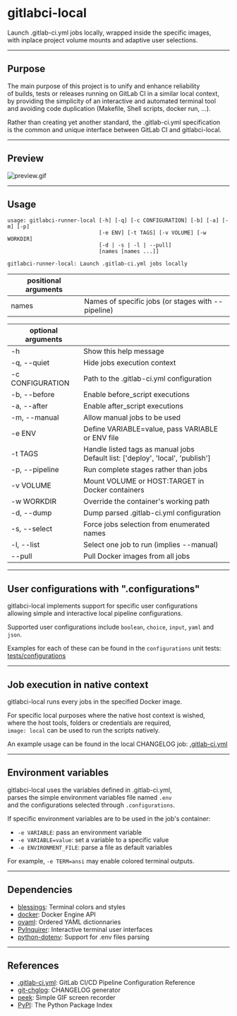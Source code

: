 # gitlabci-local

Launch .gitlab-ci.yml jobs locally, wrapped inside the specific images,  
with inplace project volume mounts and adaptive user selections.

---

## Purpose

The main purpose of this project is to unify and enhance reliability  
of builds, tests or releases running on GitLab CI in a similar local context,  
by providing the simplicity of an interactive and automated terminal tool  
and avoiding code duplication (Makefile, Shell scripts, docker run, ...).

Rather than creating yet another standard, the .gitlab-ci.yml specification  
is the common and unique interface between GitLab CI and gitlabci-local.

---

## Preview

![preview.gif](https://gitlab.com/AdrianDC/gitlabci-local/raw/1.0.3/docs/preview.gif)

---

## Usage

```shell
usage: gitlabci-runner-local [-h] [-q] [-c CONFIGURATION] [-b] [-a] [-m] [-p]
                             [-e ENV] [-t TAGS] [-v VOLUME] [-w WORKDIR]
                             [-d | -s | -l | --pull]
                             [names [names ...]]

gitlabci-runner-local: Launch .gitlab-ci.yml jobs locally
```

| positional arguments |                                                    |
| -------------------- | -------------------------------------------------- |
| names                | Names of specific jobs (or stages with --pipeline) |

| optional arguments   |                                                                                   |
| -------------------- | --------------------------------------------------------------------------------- |
| -h                   | Show this help message                                                            |
| -q, --quiet          | Hide jobs execution context                                                       |
| -c CONFIGURATION     | Path to the .gitlab-ci.yml configuration                                          |
| -b, --before         | Enable before_script executions                                                   |
| -a, --after          | Enable after_script executions                                                    |
| -m, --manual         | Allow manual jobs to be used                                                      |
| -e ENV               | Define VARIABLE=value, pass VARIABLE or ENV file                                  |
| -t TAGS              | Handle listed tags as manual jobs<br>Default list: ['deploy', 'local', 'publish'] |
| -p, --pipeline       | Run complete stages rather than jobs                                              |
| -v VOLUME            | Mount VOLUME or HOST:TARGET in Docker containers                                  |
| -w WORKDIR           | Override the container's working path                                             |
| -d, --dump           | Dump parsed .gitlab-ci.yml configuration                                          |
| -s, --select         | Force jobs selection from enumerated names                                        |
| -l, --list           | Select one job to run (implies --manual)                                          |
| --pull               | Pull Docker images from all jobs                                                  |

---

## User configurations with ".configurations"

gitlabci-local implements support for specific user configurations  
allowing simple and interactive local pipeline configurations.

Supported user configurations include `boolean`, `choice`, `input`, `yaml` and `json`.

Examples for each of these can be found in the `configurations` unit tests: [tests/configurations](https://gitlab.com/AdrianDC/gitlabci-local/blob/master/tests/configurations/.gitlab-ci.yml)

---

## Job execution in native context

gitlabci-local runs every jobs in the specified Docker image.

For specific local purposes where the native host context is wished,  
where the host tools, folders or credentials are required,  
`image: local` can be used to run the scripts natively.

An example usage can be found in the local CHANGELOG job: [.gitlab-ci.yml](https://gitlab.com/AdrianDC/gitlabci-local/blob/master/.gitlab-ci.yml)

---

## Environment variables

gitlabci-local uses the variables defined in .gitlab-ci.yml,  
parses the simple environment variables file named `.env`  
and the configurations selected through `.configurations`.

If specific environment variables are to be used in the job's container:

- `-e VARIABLE`: pass an environment variable
- `-e VARIABLE=value`: set a variable to a specific value
- `-e ENVIRONMENT_FILE`: parse a file as default variables

For example, `-e TERM=ansi` may enable colored terminal outputs.

---

## Dependencies

- [blessings](https://pypi.org/project/blessings/): Terminal colors and styles
- [docker](https://pypi.org/project/docker/): Docker Engine API
- [oyaml](https://pypi.org/project/oyaml/): Ordered YAML dictionnaries
- [PyInquirer](https://pypi.org/project/PyInquirer/): Interactive terminal user interfaces
- [python-dotenv](https://pypi.org/project/python-dotenv/): Support for .env files parsing

---

## References

- [.gitlab-ci.yml](https://docs.gitlab.com/ee/ci/yaml/): GitLab CI/CD Pipeline Configuration Reference
- [git-chglog](https://github.com/git-chglog/git-chglog): CHANGELOG generator
- [peek](https://github.com/phw/peek): Simple GIF screen recorder
- [PyPI](https://pypi.org/): The Python Package Index
